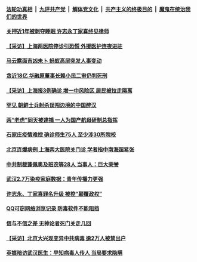 

####  [法轮功真相](../../../../basic/blob/master/README.md?t=01220331) &nbsp;|&nbsp; [九评共产党](../../../../9ping.md/blob/master/README.md?t=01220331) &nbsp;|&nbsp; [解体党文化](../../../../jtdwh.md/blob/master/README.md?t=01220331)  &nbsp;|&nbsp; [共产主义的终极目的](../../../../gczydzjmd.md/blob/master/README.md?t=01220331) &nbsp;|&nbsp; [魔鬼在统治我们的世界](../../../../mgztzwmdsj.md/blob/master/README.md?t=01220331) 

#### [关押近1年被剥夺睡眠 许志永丁家喜终见律师](../pages/soh5/466205.md?t=01220331) 
#### [【采访】上海两医院停诊引恐慌 外援医护连夜进驻](../pages/soh5/466184.md?t=01220331) 
#### [马云露面吉凶未卜 蚂蚁高层突发人事变动](../pages/soh5/466187.md?t=01220331) 
#### [贪近18亿 华融原董事长赖小民二审仍判死刑](../pages/soh5/466160.md?t=01220331) 
#### [【采访】上海报3例确诊 增一中风险区 居民被拉走隔离](../pages/soh5/466163.md?t=01220331) 
#### [罕见 朝鲜士兵射杀误闯边境的中国醉汉](../pages/soh5/466118.md?t=01220331) 
#### [两“老虎”同天被逮捕 一人为国产航母研制总指挥](../pages/soh5/466145.md?t=01220331) 
#### [石家庄疫情难控 确诊师生75人 至少涉30所院校](../pages/soh5/466055.md?t=01220331) 
#### [北京连爆病例 上海两大医院关门诊 学者指中南海超紧张](../pages/soh5/466019.md?t=01220331) 
#### [中共制裁蓬佩奥及班农等28人  当事人：巨大荣誉](../pages/soh5/466031.md?t=01220331) 
#### [武汉2.7万染疫家庭数据：青年传播力更强](../pages/soh5/465992.md?t=01220331) 
#### [许志永、丁家喜罪名升级  被控“颠覆政权”](../pages/soh5/465968.md?t=01220331) 
#### [QQ可窃网络浏览记录 防毒软件不能阻挡](../pages/soh5/465965.md?t=01220331) 
#### [信与不信之差 无神论者死门关走几回 ](../pages/soh5/465899.md?t=01220331) 
#### [【采访】北京大兴现变异中共病毒 逾2万人被禁出户](../pages/soh5/465884.md?t=01220331) 
#### [英媒暗访武汉医生：早知病毒人传人 当局要求隐瞒](../pages/soh5/465797.md?t=01220331) 

